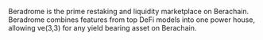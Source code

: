 Beradrome is the prime restaking and liquidity marketplace on Berachain. Beradrome combines features from top DeFi models into one power house, allowing ve(3,3) for any yield bearing asset on Berachain.
